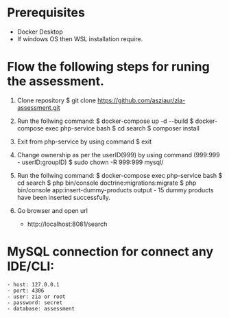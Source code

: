 # Prerequisites 
- Docker Desktop 
- If windows OS then WSL installation require.

# Flow the following steps for runing the assessment.
1. Clone repository
    $ git clone https://github.com/asziaur/zia-assessment.git
2. Run the follwing command: 
    $ docker-compose up -d --build
    $ docker-compose exec php-service bash
    $ cd search
    $ composer install
3. Exit from php-service by using command
    $ exit
4. Change ownership as per the userID(999) by using command (999:999 - userID:groupID)
    $ sudo chown -R 999:999 mysql/
5. Run the follwing command:
    $ docker-compose exec php-service bash
    $ cd search
    $ php bin/console doctrine:migrations:migrate
    $ php bin/console app:insert-dummy-products 
        output - 15 dummy products have been inserted successfully. 

6. Go browser and open url
    - http://localhost:8081/search

# MySQL connection for connect any IDE/CLI:
    - host: 127.0.0.1
    - port: 4306
    - user: zia or root
    - password: secret
    - database: assessment